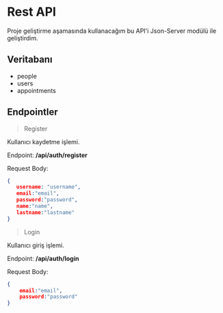 # Rest API

Proje geliştirme aşamasında kullanacağım bu API'i Json-Server modülü ile geliştirdim.

## Veritabanı

* people
* users
* appointments

## Endpointler

 > Register

 Kullanıcı kaydetme işlemi.

 Endpoint: **/api/auth/register**

 Request Body:

 ```json
 {
    username: "username",
    email:"email",
    password:"password",
    name:"name",
    lastname:"lastname"
 }
 ```

> Login

Kullanıcı giriş işlemi.

Endpoint: **/api/auth/login**

Request Body:

```json
{
    email:"email",
    password:"password"
}
```

